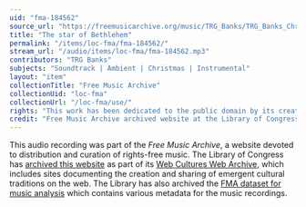 ```yaml
---
uid: "fma-184562"
source_url: "https://freemusicarchive.org/music/TRG_Banks/TRG_Banks_Christmas_Album/The_star_of_Bethlehem"
title: "The star of Bethlehem"
permalink: "/items/loc-fma/fma-184562/"
stream_url: "/audio/items/loc-fma/fma-184562.mp3"
contributors: "TRG Banks"
subjects: "Soundtrack | Ambient | Christmas | Instrumental"
layout: "item"
collectionTitle: "Free Music Archive"
collectionUid: "loc-fma"
collectionUrl: "/loc-fma/use/"
rights: "This work has been dedicated to the public domain by its creator, thus is free to use and reuse without restriction. You can copy, modify, distribute and perform the work, even for commercial purposes, all without asking permission. Attribution is recommended but not required."
credit: "Free Music Archive archived website at the Library of Congress, Web Archives Division."
---
```


This audio recording was part of the _Free Music Archive_, a website devoted to distribution and curation of rights-free music. The Library of Congress has [archived this website](https://www.loc.gov/item/lcwaN0026492/) as part of its [Web Cultures Web Archive](https://www.loc.gov/collections/web-cultures-web-archive/about-this-collection/), which includes sites documenting the creation and sharing of emergent cultural traditions on the web. The Library has also archived the [FMA dataset for music analysis](https://catalog.loc.gov/vwebv/search?searchCode=LCCN&searchArg=2018655052&searchType=1&permalink=y) which contains various metadata for the music recordings.